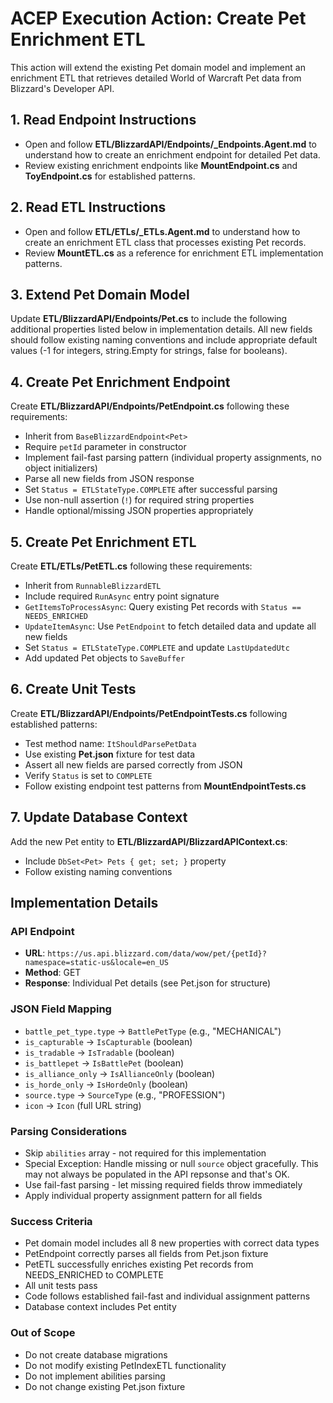 # ACEP Execution Action: Create Pet Enrichment ETL
This action will extend the existing Pet domain model and implement an enrichment ETL that retrieves detailed World of Warcraft Pet data from Blizzard's Developer API.

## 1. Read Endpoint Instructions
- Open and follow **ETL/BlizzardAPI/Endpoints/_Endpoints.Agent.md** to understand how to create an enrichment endpoint for detailed Pet data.
- Review existing enrichment endpoints like **MountEndpoint.cs** and **ToyEndpoint.cs** for established patterns.

## 2. Read ETL Instructions
- Open and follow **ETL/ETLs/_ETLs.Agent.md** to understand how to create an enrichment ETL class that processes existing Pet records.
- Review **MountETL.cs** as a reference for enrichment ETL implementation patterns.

## 3. Extend Pet Domain Model
Update **ETL/BlizzardAPI/Endpoints/Pet.cs** to include the following additional properties listed below in implementation details.
All new fields should follow existing naming conventions and include appropriate default values (-1 for integers, string.Empty for strings, false for booleans).

## 4. Create Pet Enrichment Endpoint
Create **ETL/BlizzardAPI/Endpoints/PetEndpoint.cs** following these requirements:
- Inherit from `BaseBlizzardEndpoint<Pet>`
- Require `petId` parameter in constructor
- Implement fail-fast parsing pattern (individual property assignments, no object initializers)
- Parse all new fields from JSON response
- Set `Status = ETLStateType.COMPLETE` after successful parsing
- Use non-null assertion (`!`) for required string properties
- Handle optional/missing JSON properties appropriately

## 5. Create Pet Enrichment ETL
Create **ETL/ETLs/PetETL.cs** following these requirements:
- Inherit from `RunnableBlizzardETL`
- Include required `RunAsync` entry point signature
- `GetItemsToProcessAsync`: Query existing Pet records with `Status == NEEDS_ENRICHED`
- `UpdateItemAsync`: Use `PetEndpoint` to fetch detailed data and update all new fields
- Set `Status = ETLStateType.COMPLETE` and update `LastUpdatedUtc`
- Add updated Pet objects to `SaveBuffer`

## 6. Create Unit Tests
Create **ETL/BlizzardAPI/Endpoints/PetEndpointTests.cs** following established patterns:
- Test method name: `ItShouldParsePetData`
- Use existing **Pet.json** fixture for test data
- Assert all new fields are parsed correctly from JSON
- Verify `Status` is set to `COMPLETE`
- Follow existing endpoint test patterns from **MountEndpointTests.cs**

## 7. Update Database Context
Add the new Pet entity to **ETL/BlizzardAPI/BlizzardAPIContext.cs**:
- Include `DbSet<Pet> Pets { get; set; }` property
- Follow existing naming conventions

## Implementation Details

### API Endpoint
- **URL**: `https://us.api.blizzard.com/data/wow/pet/{petId}?namespace=static-us&locale=en_US`
- **Method**: GET
- **Response**: Individual Pet details (see Pet.json for structure)

### JSON Field Mapping
- `battle_pet_type.type` → `BattlePetType` (e.g., "MECHANICAL")
- `is_capturable` → `IsCapturable` (boolean)
- `is_tradable` → `IsTradable` (boolean)
- `is_battlepet` → `IsBattlePet` (boolean)
- `is_alliance_only` → `IsAllianceOnly` (boolean)
- `is_horde_only` → `IsHordeOnly` (boolean)
- `source.type` → `SourceType` (e.g., "PROFESSION")
- `icon` → `Icon` (full URL string)

### Parsing Considerations
- Skip `abilities` array - not required for this implementation
- Special Exception: Handle missing or null `source` object gracefully. This may not always be populated in the API repsonse and that's OK.
- Use fail-fast parsing - let missing required fields throw immediately
- Apply individual property assignment pattern for all fields

### Success Criteria
- Pet domain model includes all 8 new properties with correct data types
- PetEndpoint correctly parses all fields from Pet.json fixture
- PetETL successfully enriches existing Pet records from NEEDS_ENRICHED to COMPLETE
- All unit tests pass
- Code follows established fail-fast and individual assignment patterns
- Database context includes Pet entity

### Out of Scope
- Do not create database migrations
- Do not modify existing PetIndexETL functionality
- Do not implement abilities parsing
- Do not change existing Pet.json fixture